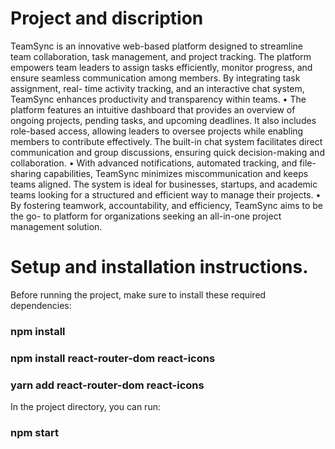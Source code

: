 # Project and discription

TeamSync is an innovative web-based platform designed to streamline team collaboration, task management, and project tracking. The platform
empowers team leaders to assign tasks efficiently, monitor progress, and ensure seamless communication among members. By integrating task assignment, real-
time activity tracking, and an interactive chat system, TeamSync enhances
productivity and transparency within teams.
• The platform features an intuitive dashboard that provides an overview of ongoing projects, pending tasks, and upcoming deadlines. It also includes role-based
access, allowing leaders to oversee projects while enabling members to contribute effectively. The built-in chat system facilitates direct communication and group discussions, ensuring quick decision-making and collaboration.
• With advanced notifications, automated tracking, and file-sharing capabilities,
TeamSync minimizes miscommunication and keeps teams aligned. The system is ideal for businesses, startups, and academic teams looking for a structured and efficient way to manage their projects.
• By fostering teamwork, accountability, and efficiency, TeamSync aims to be the go-
to platform for organizations seeking an all-in-one project management solution.


# Setup and installation instructions.

Before running the project, make sure to install these required dependencies:
### npm install

### npm install react-router-dom react-icons

### yarn add react-router-dom react-icons
 
In the project directory, you can run:

### npm start



